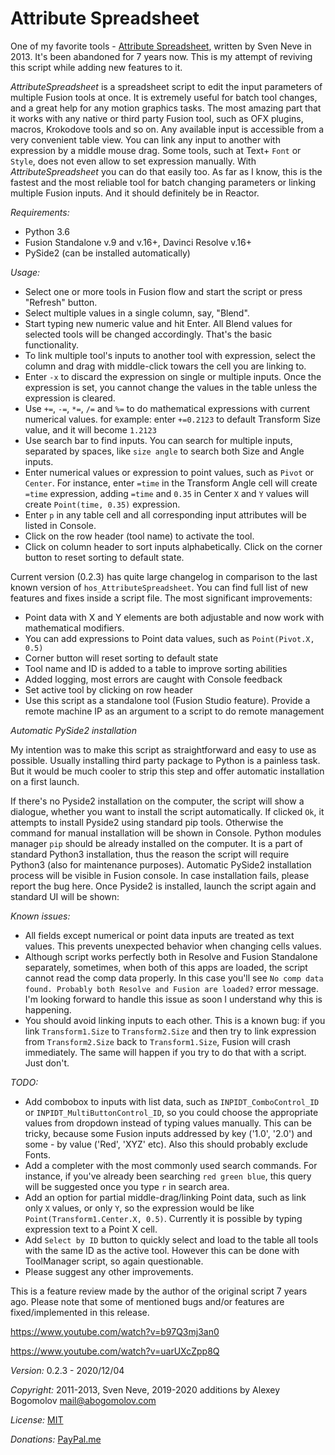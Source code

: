 # Attribute Spreadsheet

One of my favorite tools - [Attribute Spreadsheet](https://www.svenneve.com/?p=792), written by Sven Neve in 2013. It's been abandoned for 7 years now. This is my attempt of reviving this script while adding new features to it.

_AttributeSpreadsheet_ is a spreadsheet script to edit the input parameters of multiple Fusion tools at once. It is extremely useful for batch tool changes, and a great help for any motion graphics tasks. The most amazing part that it works with any native or third party Fusion tool, such as OFX plugins, macros, Krokodove tools and so on. Any available input is accessible from a very convenient table view. You can link any input to another with expression by a middle mouse drag. Some tools, such at Text+ `Font` or `Style`, does not even allow to set expression manually. With _AttributeSpreadsheet_ you can do that easily too. As far as I know, this is the fastest and the most reliable tool for batch changing parameters or linking multiple Fusion inputs. And it should definitely be in Reactor.

*Requirements:*
* Python 3.6
* Fusion Standalone v.9 and v.16+, Davinci Resolve v.16+
* PySide2 (can be installed automatically)

*Usage:*

* Select one or more tools in Fusion flow and start the script or press "Refresh" button.
* Select multiple values in a single column, say, "Blend".
* Start typing new numeric value and hit Enter. All Blend values for selected tools will be changed accordingly. That's the basic functionality.
* To link multiple tool's inputs to another tool with expression, select the column and drag with middle-click towars the cell you are linking to. 
* Enter `-x` to discard the expression on single or multiple inputs. Once the expression is set, you cannot change the values in the table unless the expression is cleared.
* Use `+=`, `-=`, `*=`, `/=` and `%=` to do mathematical expressions with current numerical values. for example: enter `+=0.2123` to default Transform Size value, and it will become `1.2123`
* Use search bar to find inputs. You can search for multiple inputs, separated by spaces, like `size angle` to search both Size and Angle inputs.
* Enter numerical values or expression to point values, such as `Pivot` or `Center`. For instance, enter `=time` in the Transform Angle cell will create `=time` expression, adding `=time` and `0.35` in Center `X` and `Y` values will create `Point(time, 0.35)` expression.
* Enter `p` in any table cell and all corresponding input attributes will be listed in Console.
* Click on the row header (tool name) to activate the tool.
* Click on column header to sort inputs alphabetically. Click on the corner button to reset sorting to default state.

Current version (0.2.3) has quite large changelog in comparison to the last known version of `hos_AttributeSpreadsheet`. You can find full list of new features and fixes inside a script file. The most significant improvements:
    
* Point data with X and Y elements are both adjustable and now work with mathematical modifiers.
* You can add expressions to Point data values, such as `Point(Pivot.X, 0.5)`
* Corner button will reset sorting to default state
* Tool name and ID is added to a table to improve sorting abilities
* Added logging, most errors are caught with Console feedback
* Set active tool by clicking on row header
* Use this script as a standalone tool (Fusion Studio feature). Provide a remote machine IP as an argument to a script to do remote management

*Automatic PySide2 installation*

My intention was to make this script as straightforward and easy to use as possible. Usually installing third party package to Python is a painless task. But it would be much cooler to strip this step and offer automatic installation on a first launch. 

If there's no Pyside2 installation on the computer, the script will show a dialogue, whether you want to install the script automatically. If clicked `Ok`, it attempts to install Pyside2 using standard pip tools. Otherwise the command for manual installation will be shown in Console. Python modules manager `pip` should be already installed on the computer. It is a part of standard Python3 installation, thus the reason the script will require Python3 (also for maintenance purposes). Automatic PySide2 installation process will be visible in Fusion console. In case installation fails, please report the bug here. Once Pyside2 is installed, launch the script again and standard UI will be shown:

*Known issues:*

* All fields except numerical or point data inputs are treated as text values. This prevents unexpected behavior when changing cells values. 
* Although script works perfectly both in Resolve and Fusion Standalone separately, sometimes, when both of this apps are loaded, the script cannot read the comp data properly. In this case you'll see `No comp data found. Probably both Resolve and Fusion are loaded?` error message. I'm looking forward to handle this issue as soon I understand why this is happening.
* You should avoid linking inputs to each other. This is a known bug: if you link `Transform1.Size` to `Transform2.Size` and then try to link expression from `Transform2.Size` back to `Transform1.Size`, Fusion will crash immediately. The same will happen if you try to do that with a script. Just don't.

*TODO:*

* Add combobox to inputs with list data, such as `INPIDT_ComboControl_ID` or `INPIDT_MultiButtonControl_ID`, so you could choose the appropriate values from dropdown instead of typing values manually. This can be tricky, because some Fusion inputs addressed by key ('1.0', '2.0') and some - by value ('Red', 'XYZ' etc). Also this should probably exclude Fonts.
* Add a completer with the most commonly used search commands. For instance, if you've already been searching `red green blue`, this query will be suggested once you type `r` in search area.
* Add an option for partial middle-drag/linking Point data, such as link only `X` values, or only `Y`, so the expression would be like `Point(Transform1.Center.X, 0.5)`. Currently it is possible by typing expression text to a Point X cell.
* Add `Select by ID` button to quickly select and load to the table all tools with the same ID as the active tool. However this can be done with ToolManager script, so again questionable.
* Please suggest any other improvements.

This is a feature review made by the author of the original script 7 years ago. Please note that some of mentioned bugs and/or features are fixed/implemented in this release.

https://www.youtube.com/watch?v=b97Q3mj3an0

https://www.youtube.com/watch?v=uarUXcZpp8Q
  
*Version:* 0.2.3 - 2020/12/04

*Copyright:* 2011-2013, Sven Neve, 2019-2020 additions by Alexey Bogomolov [mail@abogomolov.com](mail@abogomolov.com)

*License:* [MIT](https://mit-license.org/)

*Donations:* [PayPal.me](https://paypal.me/aabogomolov/10usd)
